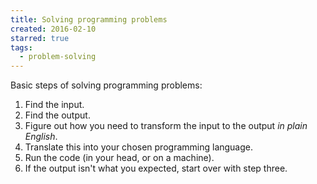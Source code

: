 ```yaml
---
title: Solving programming problems
created: 2016-02-10
starred: true
tags:
  - problem-solving
---
```


Basic steps of solving programming problems:

1. Find the input.
1. Find the output.
1. Figure out how you need to transform the input to the output _in plain English_.
1. Translate this into your chosen programming language.
1. Run the code (in your head, or on a machine).
1. If the output isn't what you expected, start over with step three.
